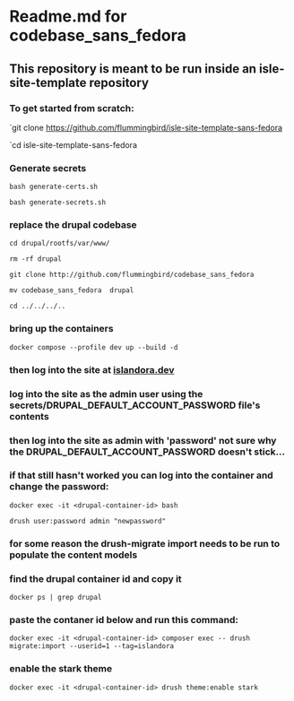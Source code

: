 # Readme.md for codebase_sans_fedora

## This repository is meant to be run inside an isle-site-template repository
 
### To get started from scratch:

`git clone https://github.com/flummingbird/isle-site-template-sans-fedora

`cd isle-site-template-sans-fedora

### Generate secrets

`bash generate-certs.sh`


`bash generate-secrets.sh`


### replace the drupal codebase

`cd drupal/rootfs/var/www/`

`rm -rf drupal`

`git clone http://github.com/flummingbird/codebase_sans_fedora`

`mv codebase_sans_fedora  drupal`

`cd ../../../..`

### bring up the containers

`docker compose --profile dev up --build -d`

### then log into the site at [islandora.dev](https://islandora.dev)

### log into the site as the admin user using the secrets/DRUPAL_DEFAULT_ACCOUNT_PASSWORD file's contents

### then log into the site as admin with 'password' not sure why the DRUPAL_DEFAULT_ACCOUNT_PASSWORD doesn't stick...

### if that still hasn't worked you can log into the container and change the password:

`docker exec -it <drupal-container-id> bash`


`drush user:password admin "newpassword"`


### for some reason the drush-migrate import needs to be run to populate the content models

### find the drupal container id and copy it

`docker ps | grep drupal`

### paste the contaner id below and run this command:

`docker exec -it <drupal-container-id> composer exec -- drush migrate:import --userid=1 --tag=islandora`

### enable the stark theme 

`docker exec -it <drupal-container-id> drush theme:enable stark`

